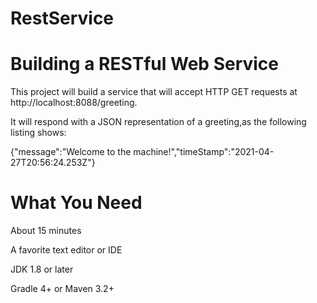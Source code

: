 # RestService

# Building a RESTful Web Service 

This project will build a service that will accept HTTP GET requests at http://localhost:8088/greeting.

It will respond with a JSON representation of a greeting,as the following listing shows:

{"message":"Welcome to the machine!","timeStamp":"2021-04-27T20:56:24.253Z"}

# What You Need

About 15 minutes

A favorite text editor or IDE

JDK 1.8 or later

Gradle 4+ or Maven 3.2+


